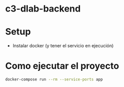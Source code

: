 # c3-dlab-backend


# Setup
- Instalar docker (y tener el servicio en ejecución)

# Como ejecutar el proyecto

```bash
docker-compose run --rm --service-ports app
```
